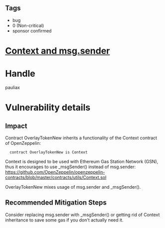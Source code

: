 ## Tags

- bug
- 0 (Non-critical)
- sponsor confirmed

# [Context and msg.sender](https://github.com/code-423n4/2021-11-overlay-findings/issues/118) 

# Handle

pauliax


# Vulnerability details

## Impact
Contract OverlayTokenNew inherits a functionality of the Context contract of OpenZeppelin:
```solidity
  contract OverlayTokenNew is Context
```
Context is designed to be used with Ethereum Gas Station Network (GSN), thus it encourages to use _msgSender() instead of msg.sender:
https://github.com/OpenZeppelin/openzeppelin-contracts/blob/master/contracts/utils/Context.sol

OverlayTokenNew mixes usage of msg.sender and _msgSender().

## Recommended Mitigation Steps
Consider replacing msg.sender with _msgSender() or getting rid of Context inheritance to save some gas if you don't actually need it.

